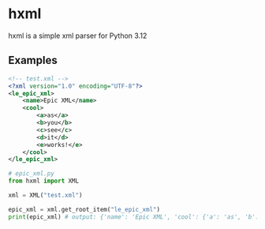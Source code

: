 # hxml
hxml is a simple xml parser for Python 3.12<br/>

## Examples
```xml
<!-- test.xml -->
<?xml version="1.0" encoding="UTF-8"?>
<le_epic_xml>
    <name>Epic XML</name>
    <cool>
        <a>as</a>
        <b>you</b>
        <c>see</c>
        <d>it</d>
        <e>works!</e>
    </cool>
</le_epic_xml>
```
```py
# epic_xml.py
from hxml import XML

xml = XML("test.xml")

epic_xml = xml.get_root_item("le_epic_xml")
print(epic_xml) # output: {'name': 'Epic XML', 'cool': {'a': 'as', 'b': 'you', 'c': 'see', 'd': 'it', 'e': 'works!'}}
```
